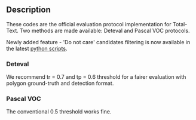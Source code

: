 ## Description

These codes are the official evaluation protocol implementation for Total-Text. Two methods are made available: Deteval and Pascal VOC protocols.

Newly added feature - 'Do not care' candidates filtering is now available in the latest [python scripts](https://github.com/cs-chan/Total-Text-Dataset/tree/master/Evaluation_Protocol/Python_scripts).

### Deteval
We recommend tr = 0.7 and tp = 0.6 threshold for a fairer evaluation with polygon ground-truth and detection format.

### Pascal VOC
The conventional 0.5 threshold works fine.
